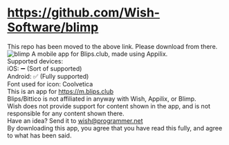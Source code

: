 # https://github.com/Wish-Software/blimp
This repo has been moved to the above link. Please download from there.
![blimp](https://github.com/wish13yt/blimp/assets/100239673/e31c709b-7bde-46d7-bd53-f6f2a21535c2)
A mobile app for Blips.club, made using Appilix.
<br>
Supported devices:
<br>
iOS: ➖ (Sort of supported)
<br>
Android: ✅ (Fully supported)
<br>
Font used for icon: Coolvetica
<br>
This is an app for https://m.blips.club
<br>
Blips/Bittico is not affiliated in anyway with Wish, Appilix, or Blimp.
<br>
Wish does not provide support for content shown in the app, and is not responsible for any content shown there.
<br>
Have an idea? Send it to wish@programmer.net
<br>
By downloading this app, you agree that you have read this fully, and agree to what has been said.
